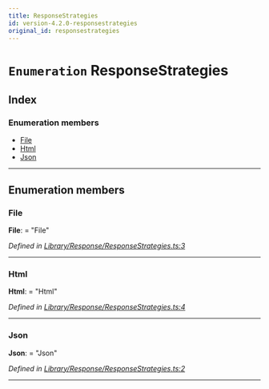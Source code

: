 ```yaml
---
title: ResponseStrategies
id: version-4.2.0-responsestrategies
original_id: responsestrategies
---
```


# `Enumeration` ResponseStrategies

## Index

### Enumeration members

* [File](responsestrategies#file)
* [Html](responsestrategies#html)
* [Json](responsestrategies#json)

---

## Enumeration members

<a id="file"></a>

###  File

**File**:  = "File"

*Defined in [Library/Response/ResponseStrategies.ts:3](https://github.com/SpoonX/stix/blob/88d2215/src/Library/Response/ResponseStrategies.ts#L3)*

___
<a id="html"></a>

###  Html

**Html**:  = "Html"

*Defined in [Library/Response/ResponseStrategies.ts:4](https://github.com/SpoonX/stix/blob/88d2215/src/Library/Response/ResponseStrategies.ts#L4)*

___
<a id="json"></a>

###  Json

**Json**:  = "Json"

*Defined in [Library/Response/ResponseStrategies.ts:2](https://github.com/SpoonX/stix/blob/88d2215/src/Library/Response/ResponseStrategies.ts#L2)*

___

